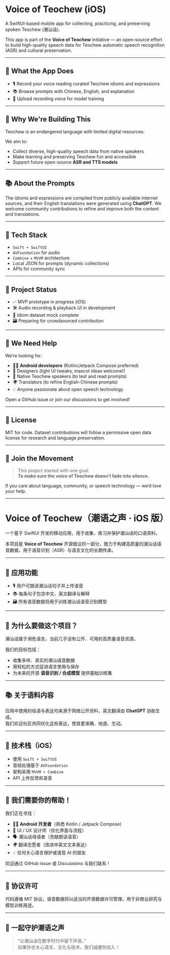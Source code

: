 # Voice of Teochew (iOS)

A SwiftUI-based mobile app for collecting, practicing, and preserving spoken Teochew (潮汕话).

This app is part of the **Voice of Teochew** initiative — an open-source effort to build high-quality speech data for Teochew automatic speech recognition (ASR) and cultural preservation.

---

## 📱 What the App Does

- 🎙️ Record your voice reading curated Teochew idioms and expressions
- 📚 Browse prompts with Chinese, English, and explanation
- 🔄 Upload recording voice for model training

---

## 🧪 Why We're Building This

Teochew is an endangered language with limited digital resources.

We aim to:
- Collect diverse, high-quality speech data from native speakers
- Make learning and preserving Teochew fun and accessible
- Support future open-source **ASR and TTS models**

---

## 📚 About the Prompts

The idioms and expressions are compiled from publicly available internet sources, and their English translations were generated using **ChatGPT**. We welcome community contributions to refine and improve both the content and translations.

---

## 🔧 Tech Stack

- `Swift + SwiftUI`
- `AVFoundation` for audio
- `Combine` + `MVVM` architecture
- Local JSON for prompts (dynamic collections)
- APIs for community sync

---

## 🚧 Project Status

- ✅ MVP prototype in progress (iOS)
- 🛠️ Audio recording & playback UI in development
- 🧪 Idiom dataset mock complete
- 🗃️ Preparing for crowdsourced contribution

---

## 🤝 We Need Help

We’re looking for:

- 🧑‍💻 **Android developers** (Kotlin/Jetpack Compose preferred)
- 🎨 Designers (light UI tweaks, mascot ideas welcome!)
- 🎤 Native Teochew speakers (to test and read prompts)
- 🌍 Translators (to refine English-Chinese prompts)
- 💡 Anyone passionate about open speech technology

Open a GitHub issue or join our discussions to get involved!

---

## 📄 License

MIT for code. Dataset contributions will follow a permissive open data license for research and language preservation.

---

## 🙏 Join the Movement

> This project started with one goal:  
> **To make sure the voice of Teochew doesn’t fade into silence.**

If you care about language, community, or speech technology — we’d love your help.

----

# Voice of Teochew（潮语之声 · iOS 版）

一个基于 SwiftUI 开发的移动应用，用于收集、练习并保护潮汕话的口语资料。

本项目是 **Voice of Teochew** 开源倡议的一部分，致力于构建高质量的潮汕话语音数据，用于语音识别（ASR）与语言文化的长期传承。

---

## 📱 应用功能

- 🎙️ 用户可朗读潮汕话句子并上传语音
- 📚 每条句子包含中文、英文翻译与解释
- 🗃️ 所有语音数据将用于训练潮汕话语音识别模型

---

## 🧪 为什么要做这个项目？

潮汕话属于濒危语言，当前几乎没有公开、可用的高质量语音资源。

我们的目标包括：

- 收集多样、真实的潮汕语音数据
- 用轻松的方式促进语言使用与保存
- 为未来的开源 **语音识别 / 合成模型** 提供基础训练集

---

## 📚 关于语料内容

应用中使用的俗语与表达均来源于网络公开资料，英文翻译由 **ChatGPT** 协助生成。  
我们欢迎社区共同优化这些表达，使其更准确、地道、生动。

---

## 🔧 技术栈（iOS）

- 使用 `Swift + SwiftUI`
- 音频处理基于 `AVFoundation`
- 架构采用 `MVVM + Combine`
- API 上传反馈和录音

---

## 🤝 我们需要你的帮助！

我们正在寻找：

- 🧑‍💻 **Android 开发者**（熟悉 Kotlin / Jetpack Compose）
- 🎨 UI / UX 设计师（优化界面与流程）
- 🗣️ 潮汕话母语者（贡献朗读语音）
- 🌍 翻译志愿者（改进中英文文本表达）
- 💡 任何关心语言保护或语音 AI 的朋友

欢迎通过 GitHub issue 或 Discussions 与我们联系！

---

## 📄 协议许可

代码遵循 MIT 协议。语音数据将以适当的开源数据许可管理，用于非商业研究与模型训练用途。

---

## 🙏 一起守护潮语之声

> “让潮汕话在数字时代中留下声音。”  
> 如果你也关心语言、文化与技术，我们诚邀你加入！
